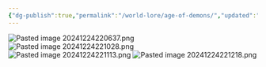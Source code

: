 ```yaml
---
{"dg-publish":true,"permalink":"/world-lore/age-of-demons/","updated":"2024-12-24T22:12:26.481-05:00"}
---
```


![Pasted image 20241224220637.png](/img/user/Images/Pasted%20image%2020241224220637.png)
![Pasted image 20241224221028.png](/img/user/Images/Pasted%20image%2020241224221028.png)
![Pasted image 20241224221113.png](/img/user/Images/Pasted%20image%2020241224221113.png)
![Pasted image 20241224221218.png](/img/user/Images/Pasted%20image%2020241224221218.png)
